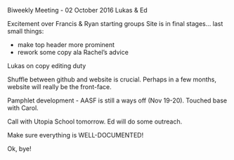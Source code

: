 Biweekly Meeting - 02 October 2016
Lukas & Ed

Excitement over Francis & Ryan starting groups
Site is in final stages… last small things:
- make top header more prominent
- rework some copy ala Rachel’s advice

Lukas on copy editing duty

Shuffle between github and website is crucial.
Perhaps in a few months, website will really be the front-face. 

Pamphlet development - AASF is still a ways off (Nov 19-20). Touched base with Carol. 

Call with Utopia School tomorrow. Ed will do some outreach. 

Make sure everything is WELL-DOCUMENTED!

Ok, bye! 